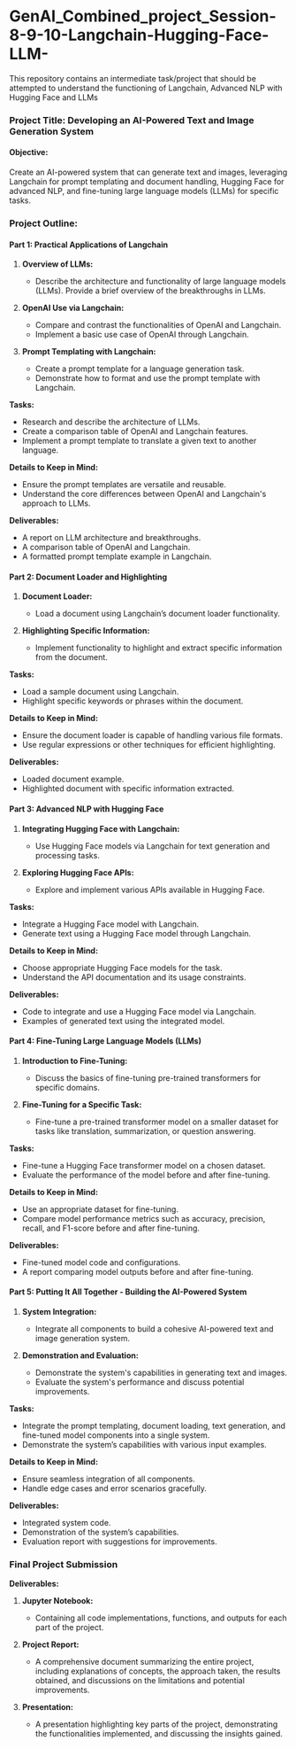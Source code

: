 # GenAI_Combined_project_Session-8-9-10-Langchain-Hugging-Face-LLM-
This repository contains an intermediate task/project that should be attempted to understand the functioning of Langchain, Advanced NLP with Hugging Face and LLMs

### Project Title: Developing an AI-Powered Text and Image Generation System

#### Objective:
Create an AI-powered system that can generate text and images, leveraging Langchain for prompt templating and document handling, Hugging Face for advanced NLP, and fine-tuning large language models (LLMs) for specific tasks.

### Project Outline:

#### Part 1: Practical Applications of Langchain

1. **Overview of LLMs:**
   - Describe the architecture and functionality of large language models (LLMs). Provide a brief overview of the breakthroughs in LLMs.

2. **OpenAI Use via Langchain:**
   - Compare and contrast the functionalities of OpenAI and Langchain.
   - Implement a basic use case of OpenAI through Langchain.

3. **Prompt Templating with Langchain:**
   - Create a prompt template for a language generation task.
   - Demonstrate how to format and use the prompt template with Langchain.

**Tasks:**
- Research and describe the architecture of LLMs.
- Create a comparison table of OpenAI and Langchain features.
- Implement a prompt template to translate a given text to another language.

**Details to Keep in Mind:**
- Ensure the prompt templates are versatile and reusable.
- Understand the core differences between OpenAI and Langchain's approach to LLMs.

**Deliverables:**
- A report on LLM architecture and breakthroughs.
- A comparison table of OpenAI and Langchain.
- A formatted prompt template example in Langchain.

#### Part 2: Document Loader and Highlighting

1. **Document Loader:**
   - Load a document using Langchain’s document loader functionality.

2. **Highlighting Specific Information:**
   - Implement functionality to highlight and extract specific information from the document.

**Tasks:**
- Load a sample document using Langchain.
- Highlight specific keywords or phrases within the document.

**Details to Keep in Mind:**
- Ensure the document loader is capable of handling various file formats.
- Use regular expressions or other techniques for efficient highlighting.

**Deliverables:**
- Loaded document example.
- Highlighted document with specific information extracted.

#### Part 3: Advanced NLP with Hugging Face

1. **Integrating Hugging Face with Langchain:**
   - Use Hugging Face models via Langchain for text generation and processing tasks.

2. **Exploring Hugging Face APIs:**
   - Explore and implement various APIs available in Hugging Face.

**Tasks:**
- Integrate a Hugging Face model with Langchain.
- Generate text using a Hugging Face model through Langchain.

**Details to Keep in Mind:**
- Choose appropriate Hugging Face models for the task.
- Understand the API documentation and its usage constraints.

**Deliverables:**
- Code to integrate and use a Hugging Face model via Langchain.
- Examples of generated text using the integrated model.

#### Part 4: Fine-Tuning Large Language Models (LLMs)

1. **Introduction to Fine-Tuning:**
   - Discuss the basics of fine-tuning pre-trained transformers for specific domains.

2. **Fine-Tuning for a Specific Task:**
   - Fine-tune a pre-trained transformer model on a smaller dataset for tasks like translation, summarization, or question answering.

**Tasks:**
- Fine-tune a Hugging Face transformer model on a chosen dataset.
- Evaluate the performance of the model before and after fine-tuning.

**Details to Keep in Mind:**
- Use an appropriate dataset for fine-tuning.
- Compare model performance metrics such as accuracy, precision, recall, and F1-score before and after fine-tuning.

**Deliverables:**
- Fine-tuned model code and configurations.
- A report comparing model outputs before and after fine-tuning.

#### Part 5: Putting It All Together - Building the AI-Powered System

1. **System Integration:**
   - Integrate all components to build a cohesive AI-powered text and image generation system.

2. **Demonstration and Evaluation:**
   - Demonstrate the system's capabilities in generating text and images.
   - Evaluate the system's performance and discuss potential improvements.

**Tasks:**
- Integrate the prompt templating, document loading, text generation, and fine-tuned model components into a single system.
- Demonstrate the system’s capabilities with various input examples.

**Details to Keep in Mind:**
- Ensure seamless integration of all components.
- Handle edge cases and error scenarios gracefully.

**Deliverables:**
- Integrated system code.
- Demonstration of the system’s capabilities.
- Evaluation report with suggestions for improvements.

### Final Project Submission

**Deliverables:**
1. **Jupyter Notebook:**
   - Containing all code implementations, functions, and outputs for each part of the project.

2. **Project Report:**
   - A comprehensive document summarizing the entire project, including explanations of concepts, the approach taken, the results obtained, and discussions on the limitations and potential improvements.

3. **Presentation:**
   - A presentation highlighting key parts of the project, demonstrating the functionalities implemented, and discussing the insights gained.
